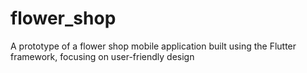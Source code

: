 # flower_shop
A prototype of a flower shop mobile application built using the Flutter framework, focusing on user-friendly design
